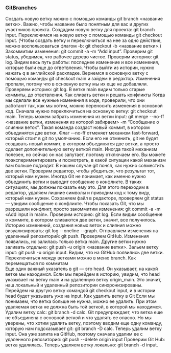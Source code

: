 ### GitBranches

Создать новую ветку можно с помощью команды git branch <название ветки>. Важно, чтобы название было понятным для вас и других участников проекта. 
Создадим новую ветку для проекта: git branch input.
Переключимся на новую ветку с помощью команды git checkout input. (Чтобы создать ветку и переключиться на нее за одно действие, можно воспользоваться флагом -b: git checkout -b <название ветки>.)
Закоммитим изменения: git commit -a -m “Add input”.
Проверим git status, убедимся, что рабочее дерево чистое. Проверим историю: git log. Видим весь путь работы: последнее изменение и все изменения, которые были еще до ответвления. Чтобы выйти из истории, нужно нажать q в английской раскладке.
Вернемся в основную ветку с помощью команды git checkout main и зайдем в редактор. Изменения пропали, потому что в основную ветку мы их еще не добавляли. Проверяем историю: git log. В ветке main видим только старые коммиты, до ответвления. 
Как сливать ветки и решать конфликты
Когда мы сделали все нужные изменения в коде, проверили, что они работают так, как мы хотим, можно переносить изменения в основной код. 
Сначала нужно переключиться на основную ветку: git checkout main.
Теперь можем забрать изменения из ветки input: git merge --no-ff <название ветки, изменения из которой забираем> -m “Сообщение о слиянии веток”.
Такая команда создаст новый коммит, в котором объединятся две ветки.
Флаг --no-ff отменяет механизм fast-forward, который стоит в git по умолчанию. Если его не отменить, git не будет создавать новый коммит, в котором объединятся две ветки, а просто сделает дополнительную ветку веткой main. Иногда такой механизм полезен, но сейчас он нас запутает, поэтому отключаем его. Вы можете поэкспериментировать и посмотреть, в какой ситуации какой механизм вам больше подходит. 
В нашем случае git понял, как нужно совместить две ветки. Проверим редактор, чтобы убедиться, что результат тот, который нам нужен.
Иногда Git не понимает, как именно нужно объединить ветки и выводит сообщение о конфликте. В таких ситуациях, мы должны показать ему это. Для этого переходим в редактор, удаляем лишние символы и приводим код к тому виду, который нам нужен.  Сохраняем файл в редакторе, проверяем git status — увидим сообщение о конфликте. Чтобы показать Git, что мы разрешили конфликт, просто закоммитим изменения: git commit -a -m «Add input in main».
Проверим историю: git log. Если видим сообщение о коммите, в котором сливаются две ветки, значит, все получилось.
Историю изменений, создания новых веток и слияния можно визуализировать: git log --oneline --graph.
Отправляем изменения на удаленный репозиторий: git push.
Проверяем GitHub. Изменения появились, но залилась только ветка main. Другие ветки нужно заливать отдельно: git push -u origin <название ветки>.
Зальем ветку input: git push -u origin input. Видим, что на GitHub появились две ветки. Переключиться между ветками можно в меню branch.
Как перемещаться по коммитам  
Еще один важный указатель в git — это head. Он указывает, на какой ветке мы находимся. Если мы перейдем в историю, увидим, что head указывает на ветку main и на удаленную ветку origin_main. Это значит, наш локальный и удаленный репозитории синхронизированы. 
Перейдем на другую ветку командой git checkout input, и в истории head будет указывать уже на input.
Как удалить ветку в Git
Если мы понимаем, что ветка больше не нужна, можно ее удалить.  При этом удаляемая ветка не должна быть той веткой, в которой мы находимся. Удалим ветку calc: git branch -d calc. Git предупреждает, что ветка еще не объединена с основной веткой и что удалять ее опасно. Но мы уверены, что хотим удалить ветку, поэтому вводим еще одну команду, которую нам подсказывает git: git branch -D calc.
Теперь удалим ветку input. Она уже залита на GitHub, поэтому сначала удалим ее с удаленного репозитория: git push --delete origin input
Проверим Git Hub: ветка удалилась. Теперь удаляем ветку локально: git branch -d input.
